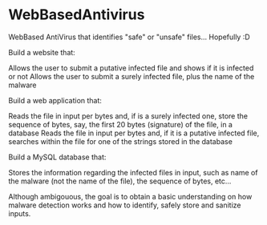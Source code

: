 # WebBasedAntivirus
WebBased AntiVirus that identifies "safe" or "unsafe" files... Hopefully :D

Build a website that:

Allows the user to submit a putative infected file and shows if it is infected or not
Allows the user to submit a surely infected file, plus the name of the malware
 
Build a web application that:

Reads the file in input per bytes and, if is a surely infected one, store the sequence of bytes, say, the first 20 bytes (signature) of the file, in a database
Reads the file in input per bytes and, if it is a putative infected file, searches within the file for one of the strings stored in the database
 

Build a MySQL database that:

Stores the information regarding the infected files in input, such as name of the malware (not the name of the file), the sequence of bytes, etc...

Although ambigouous, the goal is to obtain a basic understanding on how malware detection works and how to identify, safely store and sanitize inputs. 
